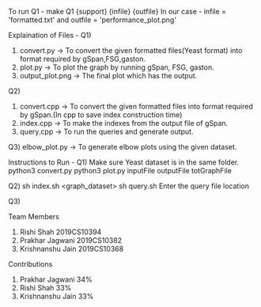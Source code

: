 To run Q1 - make Q1 {support} {infile} {outfile}
In our case - infile = 'formatted.txt' and outfile = 'performance_plot.png'

Explaination of Files - 
Q1) 
1. convert.py -> To convert the given formatted files(Yeast format) into format required by gSpan,FSG,gaston.
2. plot.py -> To plot the graph by running gSpan, FSG, gaston.
3. output_plot.png -> The final plot which has the output.

Q2)
1. convert.cpp -> To convert the given formatted files into format required by gSpan.(In cpp to save index construction time)
2. index.cpp -> To make the indexes from the output file of gSpan.
3. query.cpp -> To run the queries and generate output. 

Q3) elbow_plot.py -> To generate elbow plots using the given dataset.


Instructions to Run - 
Q1) Make sure Yeast dataset is in the same folder.
python3 convert.py
python3 plot.py inputFile outputFile totGraphFile

Q2) 
sh index.sh <graph_dataset>
sh query.sh
Enter the query file location

Q3) 


Team Members
1. Rishi Shah         2019CS10394
2. Prakhar Jagwani    2019CS10382
3. Krishnanshu Jain   2019CS10368

Contributions
1. Prakhar Jagwani   34%
2. Rishi Shah   33%
3. Krishnanshu Jain    33%